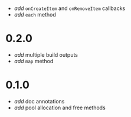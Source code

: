 
#

* _add_ `onCreateItem` and `onRemoveItem` callbacks
* _add_ `each` method

# 0.2.0

* _add_ multiple build outputs
* _add_ `map` method

# 0.1.0

* _add_ doc annotations
* _add_ pool allocation and free methods
